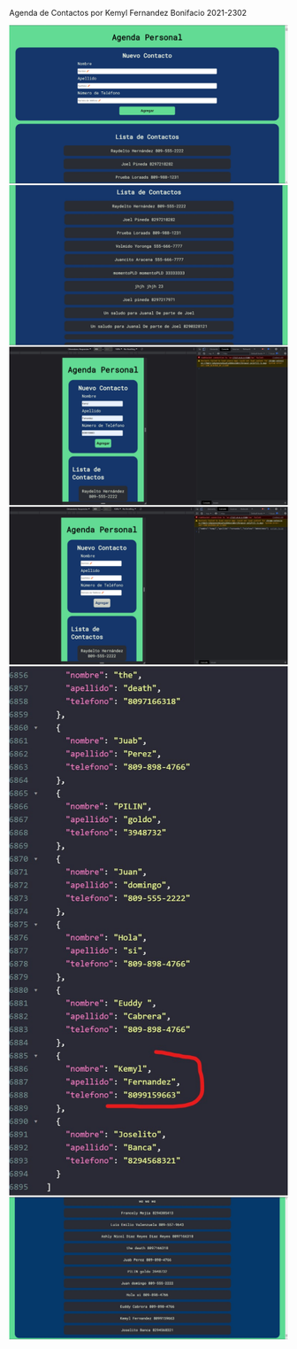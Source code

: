 Agenda de Contactos
por Kemyl Fernandez Bonifacio 2021-2302

![Primera Captura de Pantalla](/img/a1.jpg)
![Primera Captura de Pantalla](/img/a2.jpg)
![Primera Captura de Pantalla](/img/a3.jpg)
![Primera Captura de Pantalla](/img/a4.jpg)
![Primera Captura de Pantalla](/img/a5.jpg)
![Primera Captura de Pantalla](/img/a6.jpg)